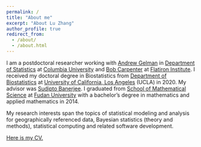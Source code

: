 ```yaml
---
permalink: /
title: "About me"
excerpt: "About Lu Zhang"
author_profile: true
redirect_from: 
  - /about/
  - /about.html
---
```


I am a postdoctoral researcher working with [Andrew Gelman](http://www.stat.columbia.edu/~gelman/) in [Department of Statistics](http://stat.columbia.edu/) at [Columbia University](https://www.columbia.edu/) and [Bob Carpenter](https://bob-carpenter.github.io/) at [Flatiron Institute](https://www.simonsfoundation.org/flatiron/). I received my doctoral degree in Biostatistics from [Department of Biostatistics](http://www.biostat.ucla.edu) at [University of California, Los Angeles](http://www.ucla.edu) (UCLA) in 2020. My advisor was [Sudipto Banerjee](http://sudipto.bol.ucla.edu/). I graduated from [School of Mathematical Science](http://math.fudan.edu.cn/) at [Fudan University](https://www.fudan.edu.cn/) with a bachelor’s degree in mathematics and applied mathematics in 2014.

My research interests span the topics of statistical modeling and analysis for geographically referenced data, Bayesian statistics (theory and methods), statistical computing and related software development.

[Here is my CV.](files/CV.pdf)
